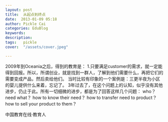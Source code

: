 ```yaml
---
layout: post  
title:  从起点到终点  
date:  2013-01-09 05:18  
author: Pickle Cai  
categories: EduBlog  
keywords: 
description:   
tags:	pickle   
cover:  "/assets/cover.jpeg"  

---  
```

    
 2009年到Oceania之后，得到的教育是： 1.只要满足customer的需求，就一定能得到回报。所以，所谓创业，就是找到一群人，了解到他们需要什么，再把它们的需要变成产品，然后卖给他们。 当时比较有印象的一个案例是：三更半夜为小区的婴儿提供什么来着，忘记了。 3年过去了，在这个问题上的认知，似乎没有其他进步，仍止于此。所有一切细微的进步，都是为了回答这样几个问题： who？ need what？ how to know their need？ how to transfer need to product？ how to sell your product to them？ 						

		    
 中国教育在线·教育人

